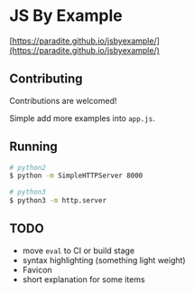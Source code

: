 # JS By Example

[https://paradite.github.io/jsbyexample/](https://paradite.github.io/jsbyexample/)

## Contributing

Contributions are welcomed!

Simple add more examples into `app.js`.

## Running

```bash
# python2
$ python -m SimpleHTTPServer 8000

# python3
$ python3 -m http.server
```

## TODO

- move `eval` to CI or build stage
- syntax highlighting (something light weight)
- Favicon
- short explanation for some items
